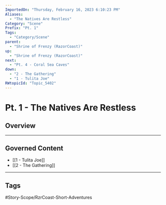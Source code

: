 ```yaml
---
ImportedOn: "Thursday, February 16, 2023 6:10:23 PM"
Aliases:
  - "The Natives Are Restless"
Category: "Scene"
Prefix: "Pt. 1"
Tags:
  - "Category/Scene"
parent:
  - "Shrine of Frenzy (RazorCoast)"
up:
  - "Shrine of Frenzy (RazorCoast)"
next:
  - "Pt. 4 - Coral Sea Caves"
down:
  - "2 - The Gathering"
  - "1 - Tulita Joe"
RWtopicId: "Topic_5402"
---
```

# Pt. 1 - The Natives Are Restless
## Overview
---
## Governed Content
- [[1 - Tulita Joe]]
- [[2 - The Gathering]]


---
## Tags
#Story-Scope/RzrCoast-Short-Adventures


